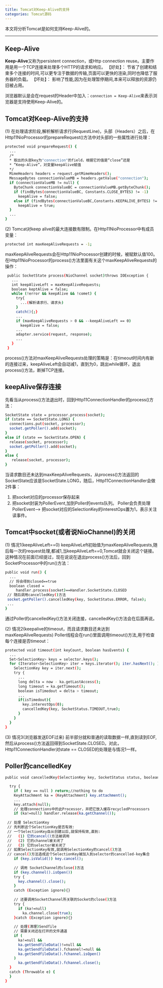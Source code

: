 ```yaml
---
title: Tomcat对Keep-Alive的支持
categories: Tomcat源码
---
```


本文将分析Tomcat是如何支持Keep-Alive的。

<!--more-->

---

## Keep-Alive
**Keep-Alive**又称为persistent connection，或Http connection reuse。主要作用是用一个TCP连接来处理多个HTTP的请求和响应。
【好处】：
节省了创建和结束多个连接的时间,可以更专注于数据的传输,页面可以更快的渲染,同时也降低了服务器的负载。
【坏处】：
影响了性能,因为在处理暂停期间,本来可以释放的资源仍旧被占用。

浏览器默认是会在request的Header中加入：`connection = Keep-Alive`来表示浏览器是支持使用Keep-Alive的。


## Tomcat对Keep-Alive的支持

(1) 在处理请求阶段,解析解析请求行(RequestLine)，头部（Headers）之后，在Http11NioProcessor的prepareRequest()方法中对头部的一些属性进行处理：
```bash
protected void prepareRequest() {
  ...
  /*
  * 取出的头部key为"connection"的field，根据它的值是“close”还是
  * “Keep-Alive”，对变量keepAlive赋值
  */
  MimeHeaders headers = request.getMimeHeaders();
  MessageBytes connectionValueMB = headers.getValue("connection");
  if (connectionValueMB != null) {
    ByteChunk connectionValueBC = connectionValueMB.getByteChunk();
    if (findBytes(connectionValueBC, Constants.CLOSE_BYTES) != -1) 
      keepAlive = false;
    else if (findBytes(connectionValueBC,Constants.KEEPALIVE_BYTES) != -1)
      keepAlive = true;
  }
  ...
}
```

(2) Tomcat对keep alive的最大连接数有限制。在Http11NioProcessor中有成员变量：
```bash
protected int maxKeepAliveRequests = -1;
```
maxKeepAliveRequests会在Http11NioProcessor创建的时候，被赋默认值100。
在Http11NioProcessor的process()方法里面有关这个maxKeepAliveRequests的操作：
```bash
 public SocketState process(NioChannel socket)throws IOException {
   ...
   int keepAliveLeft = maxKeepAliveRequests;
   boolean keptAlive = false;
   while (!error && keepAlive && !comet) {
     try{
       ...(解析请求行、请求头)
     }
     catch(){;}
     ...
     if (maxKeepAliveRequests > 0 && --keepAliveLeft == 0)
       keepAlive = false;
     ...
     adapter.service(request, response);
     ...
   }
 }
```
process()方法对maxKeepAliveRequests处理的策略是：在timeout时间内有新的连接过来，keepAliveLeft会自动减1，直到为0，跳出while循环，退出process()方法，断掉TCP连接。

## keepAlive保存连接
先看当从process()方法退出时，回到Http11ConnectionHandler的process()方法：
```bash
SocketState state = processor.process(socket);
if (state == SocketState.LONG) {
  connections.put(socket, processor);
  socket.getPoller().add(socket);
}
else if (state == SocketState.OPEN) {
  release(socket, processor);
  socket.getPoller().add(socket);
}
else {
   release(socket, processor);
}
```
当请求数目还未达到maxKeepAliveRequests，从process()方法返回的SocketState应该是SocketState.LONG，随后，Http11ConnectionHandler会做2件事：
1. 把socket对应的processor保存起来
2. 把socket封装为PollerEvent,加到Poller的events队列。
Poller会负责处理PollerEvent-->                 把socket对应的SelectionKey的interestOps置为1，表示关注读事件。



## Tomcat中socket(或者说NioChannel)的关闭

(1) 情况1(keepAliveLeft==0)
keepAliveLeft初始值为maxKeepAliveRequests,随后每一次的request处理,都减1,当keepAliveLeft==0,Tomcat就会关闭这个链接。这种情况在前面已经提过，现在说说在退出process()方法后，回到SocketProcessor中的run()方法：
```bash
public void run() {
  ...
  // 将会得到closed==true
  boolean closed =
     handler.process(socket)==Handler.SocketState.CLOSED
 // 随后调用cancelledKey()方法
 socket.getPoller().cancelledKey(key, SocketStatus.ERROR, false);
 ...
}
```
通过Poller的cancelledKey()方法关闭连接，cancelledKey()方法会在后面再说。


(2) 情况2(keepalive的timeout，而且请求数目还未达到maxKeepAliveRequests)
Poller线程会在run()里面调用timeout()方法,用于检查每个连接是否timeout：
```bash
protected void timeout(int keyCount, boolean hasEvents) {
  ...
  Set<SelectionKey> keys = selector.keys();
  for (Iterator<SelectionKey> iter = keys.iterator(); iter.hasNext(); ) {
    SelectionKey key = iter.next();
    try {
      ...
      long delta = now - ka.getLastAccess();
      long timeout = ka.getTimeout();
      boolean isTimedout = delta > timeout;
      ...
      if(isTimedout){
        key.interestOps(0);
        cancelledKey(key, SocketStatus.TIMEOUT,true);
      }
    }
  }
}
```


(3) 情况3(浏览器发送EOF过来)
前半部分就和普通的读取数据一样,直到读到EOF,然后从process()方法返回得到SocketState.CLOSED。对此，Http11ConnectionHandler对state == CLOSED的处理是与情况1一样。


## Poller的cancelledKey
```bash
public void cancelledKey(SelectionKey key, SocketStatus status, boolean dispatch) {

  try {
    if ( key == null ) return;//nothing to do
    KeyAttachment ka = (KeyAttachment) key.attachment();
    ...
    key.attach(null);
    // 处理connections中的此Processor，并把它放入缓存recycledProcessors
    if (ka!=null) handler.release(ka.getChannel());
    
 // 处理 SelectionKey
 // 先判断这个SelectionKey是否有效:
 // 一个SelectionKey自从创建以后,就保持有效,直到:
 //   (1) 它的cancel()方法被调用
 //   (2) 它的channel被关闭了
 //   (3) 它的selector被关闭了
 // 如果SelectionKey有效,就调用SelectionKey的cancel()方法
 // cancel()方法造成这个SelectionKey被加入到selector的cancelled-key集合
    if (key.isValid()) key.cancel();
    
    // 调用 SocketChannel的close()方法
    if (key.channel().isOpen()) 
    try {
      key.channel().close();
    }
    catch (Exception ignore){}
    
    // 还要调用SocketChannel所关联的Socket的close()方法
    try {
      if (ka!=null) 
        ka.channel.close(true);
    }catch (Exception ignore){}
    
    // 处理(清理)Sendfile
    // 需要关闭还在打开的文件通道
    if (
      ka!=null && 
      ka.getSendfileData()!=null && 
      ka.getSendfileData().fchannel!=null && 
      ka.getSendfileData().fchannel.isOpen()
    ) 
      ka.getSendfileData().fchannel.close();
  }
  catch (Throwable e) {
  }
}
```